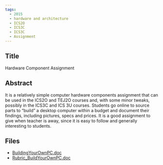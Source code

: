 ```yaml
---
tags:
  - 2015
  - hardware and architecture
  - ICS2O
  - ICS3C
  - ICS3C
  - Assignment
---
```

    
## Title

Hardware Component Assignment

## Abstract

It is a relatively simple computer hardware components assignment that can be used in the ICS2O and TEJ2O courses and, with some minor tweaks, possibly in the ICS3C and ICS 3U courses. Students go online to source parts to “build” a desktop computer within a budget and document their findings, including pictures, specs and prices. It is a good assignment to give when teacher is away, since it is easy to follow and generally interesting to students.

## Files

- [BuildingYourOwnPC.doc](https://www.russellgordon.ca/acse/cemc-cse-resources/resources/2015/Mark_Watson/BuildingYourOwnPC.doc)
- [Rubric_BuildYourOwnPC.doc](https://www.russellgordon.ca/acse/cemc-cse-resources/resources/2015/Mark_Watson/Rubric_BuildYourOwnPC.doc)
